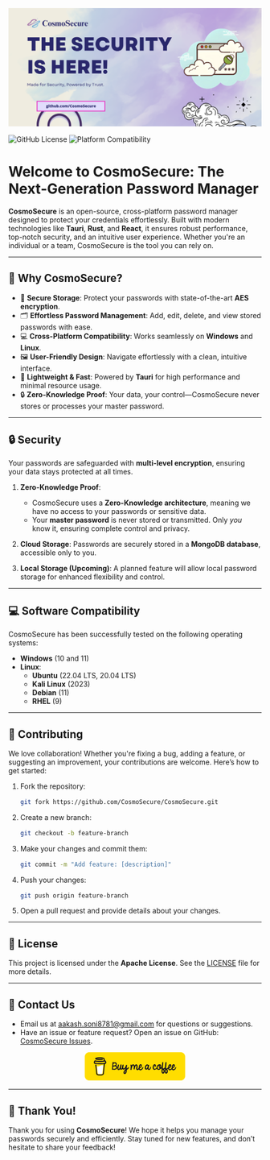 ![CosmoSecure](../assets/CosmoSecure.png)
<!-- 
![GitHub Downloads (all assets, all releases)](https://img.shields.io/github/downloads/CosmoSecure/CosmoSecure/total?style=plastic)
-->
![GitHub License](https://img.shields.io/github/license/CosmoSecure/.github?style=social)
![Platform Compatibility](https://img.shields.io/badge/Platforms-Windows%20%7C%20Linux-green)

# Welcome to CosmoSecure: The Next-Generation Password Manager

**CosmoSecure** is an open-source, cross-platform password manager designed to protect your credentials effortlessly. Built with modern technologies like **Tauri**, **Rust**, and **React**, it ensures robust performance, top-notch security, and an intuitive user experience. Whether you're an individual or a team, CosmoSecure is the tool you can rely on.

---

## 🚀 Why CosmoSecure?

- 🔐 **Secure Storage**: Protect your passwords with state-of-the-art **AES encryption**.
- 🗂️ **Effortless Password Management**: Add, edit, delete, and view stored passwords with ease.
- 💻 **Cross-Platform Compatibility**: Works seamlessly on **Windows** and **Linux**.
- 🖼️ **User-Friendly Design**: Navigate effortlessly with a clean, intuitive interface.
- 🚀 **Lightweight & Fast**: Powered by **Tauri** for high performance and minimal resource usage.
- 🔒 **Zero-Knowledge Proof**: Your data, your control—CosmoSecure never stores or processes your master password.

---

## 🔒 Security

Your passwords are safeguarded with **multi-level encryption**, ensuring your data stays protected at all times.

1. **Zero-Knowledge Proof**:
   - CosmoSecure uses a **Zero-Knowledge architecture**, meaning we have no access to your passwords or sensitive data.
   - Your **master password** is never stored or transmitted. Only *you* know it, ensuring complete control and privacy.

2. **Cloud Storage**: Passwords are securely stored in a **MongoDB database**, accessible only to you.
3. **Local Storage (Upcoming)**: A planned feature will allow local password storage for enhanced flexibility and control.

---

## 💻 Software Compatibility

CosmoSecure has been successfully tested on the following operating systems:

- **Windows** (10 and 11)
- **Linux**:
  - **Ubuntu** (22.04 LTS, 20.04 LTS)
  - **Kali Linux** (2023)
  - **Debian** (11)
  - **RHEL** (9)

---

## 🤝 Contributing

We love collaboration! Whether you're fixing a bug, adding a feature, or suggesting an improvement, your contributions are welcome. Here’s how to get started:

1. Fork the repository:
    ```sh
    git fork https://github.com/CosmoSecure/CosmoSecure.git
    ```
2. Create a new branch:
    ```sh
    git checkout -b feature-branch
    ```
3. Make your changes and commit them:
    ```sh
    git commit -m "Add feature: [description]"
    ```
4. Push your changes:
    ```sh
    git push origin feature-branch
    ```
5. Open a pull request and provide details about your changes.

---

## 📜 License

This project is licensed under the **Apache License**. See the [LICENSE](LICENSE) file for more details.

---

## 📧 Contact Us

- Email us at [aakash.soni8781@gmail.com](mailto:aakash.soni8781@gmail.com) for questions or suggestions.
- Have an issue or feature request? Open an issue on GitHub: [CosmoSecure Issues](https://github.com/CosmoSecure/CosmoSecure/issues).

<p align="center">
    <a href="https://www.buymeacoffee.com/akash2061"><img width="200" src="https://github.com/akash2061/akash2061/blob/main/icons/bmc-button.png" /></a>
</p>

---

## 🌟 Thank You!

Thank you for using **CosmoSecure**! We hope it helps you manage your passwords securely and efficiently. Stay tuned for new features, and don’t hesitate to share your feedback!
